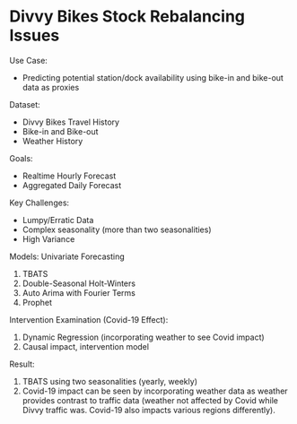 # Divvy Bikes Stock Rebalancing Issues

Use Case:
- Predicting potential station/dock availability using bike-in and bike-out data as proxies

Dataset:
- Divvy Bikes Travel History
- Bike-in and Bike-out
- Weather History

Goals:
- Realtime Hourly Forecast
- Aggregated Daily Forecast

Key Challenges:
- Lumpy/Erratic Data
- Complex seasonality (more than two seasonalities)
- High Variance

Models:
Univariate Forecasting
1. TBATS
2. Double-Seasonal Holt-Winters
3. Auto Arima with Fourier Terms
4. Prophet

Intervention Examination (Covid-19 Effect):
1. Dynamic Regression (incorporating weather to see Covid impact)
2. Causal impact, intervention model

Result:
1. TBATS using two seasonalities (yearly, weekly)
2. Covid-19 impact can be seen by incorporating weather data as weather provides contrast to traffic data (weather not affected by Covid while Divvy traffic was. Covid-19 also impacts various regions differently).
